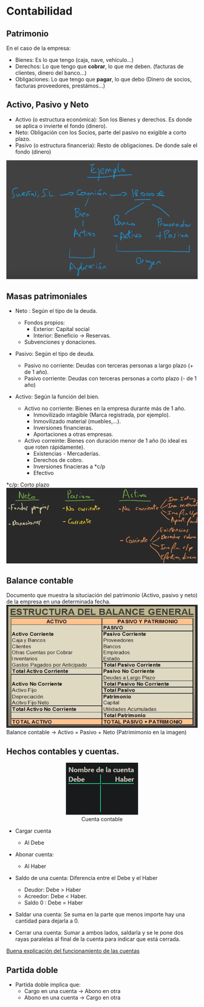 
# Contabilidad
## Patrimonio

En el caso de la empresa:
* Bienes: Es lo que tengo (caja, nave, vehículo...)
* Derechos: Lo que tengo que **cobrar**, lo que me deben. (facturas de clientes, dinero del banco...)
* Obligaciones: Lo que tengo que **pagar**, lo que debo (Dinero de socios, facturas proveedores, prestámos...)
## Activo, Pasivo y Neto
* Activo (o estructura económica): Son los Bienes y derechos. Es donde se aplica o invierte el fondo (dinero). 
* Neto: Obligación con los Socios, parte del pasivo no exigible a corto plazo.
* Pasivo (o estructura financeria): Resto de obligaciones. De donde sale el fondo (dinero)

![EjemploContabilidad](https://raw.githubusercontent.com/marcospenalosa/marcospenalosa.github.io/master/_posts/img/apuntesContabilidad/ejemploActivoPasivo.png)
## Masas patrimoniales
* Neto : Según el tipo de la deuda.
  * Fondos propios:
    * Exterior: Capital social
    * Interior: Beneficio -> Reservas.
  * Subvenciones y donaciones.   
  
 * Pasivo: Según el tipo de deuda.
   * Pasivo no corriente: Deudas con terceras personas a largo plazo (+ de 1 año).
   * Pasivo corriente: Deudas con terceras personas a corto plazo (- de 1 año)
  
  * Activo: Según la función del bien.
    * Activo no corriente: Bienes en la empresa durante más de 1 año.
      * Inmovilizado intagible (Marca registrada, por ejemplo).
      * Inmovilizado material (muebles,...).
      * Inversiones financieras.
      * Aportaciones a otras empresas.
    * Activo correinte:  Bienes con duración menor de 1 año (lo ideal es que roten rápidamente).
      * Existencias - Mercaderías.
      * Derechos de cobro.
      * Inversiones finacieras a *c/p
      * Efectivo
    
*c/p: Corto plazo 
![Resumen](https://raw.githubusercontent.com/marcospenalosa/marcospenalosa.github.io/master/_posts/img/apuntesContabilidad/masasPatrimoniales.png)
## Balance contable
Documento que muestra la situciación del patrimonio (Activo, pasivo y neto) de la empresa en una determinada fecha.
![balanceContable.png](https://github.com/marcospenalosa/marcospenalosa.github.io/blob/master/_posts/img/apuntesContabilidad/balanceContable.png?raw=true)Balance contable -> Activo = Pasivo + Neto (Patrimimonio en la imagen)
## Hechos contables y cuentas.
<p align="center"><img src="https://raw.githubusercontent.com/marcospenalosa/marcospenalosa.github.io/master/_posts/img/apuntesContabilidad/cuentaContable.png"> <br>Cuenta contable</p>

* Cargar cuenta
  * Al Debe
 * Abonar cuenta:
   *  Al Haber
 
* Saldo de una cuenta: Diferencia entre el Debe y el Haber
  * Deudor: Debe > Haber
  * Acreedor: Debe < Haber.
  * Saldo 0 : Debe = Haber

* Saldar una cuenta: Se suma en la parte que menos importe hay una cantidad para dejarla a 0.
* Cerrar una cuenta: Sumar a ambos lados, saldarla y se le pone dos rayas paralelas al final de la cuenta para indicar que está cerrada.

[Buena explicación del funcionamiento de las cuentas](https://www.plangeneralcontable.com/?tit=funcionamiento-de-una-cuenta-contable&name=Abanfin&fid=econcep)
## Partida doble
* Partida doble implica que:
  *  Cargo en una cuenta -> Abono en otra
  *  Abono en una cuenta -> Cargo en otra



<!--stackedit_data:
eyJoaXN0b3J5IjpbLTEzOTY2NTQ2NTQsLTEwMDkxNTQ5MjQsMT
kzODgyNjE1LDI3MDI5ODY4MiwxNDU5NjU5MTY5LC0xMjUxODg1
MDY4LDI5NzI0NDYwMCw1NDQxOTg0NDcsLTIwNDQzOTc4MjMsNT
k4NTg5NzMyLC0yMDQ0Mzk3ODIzLDE4NjI5NjM0NTcsLTIwNDQz
OTc4MjMsLTE2MjgzMjA4NzEsLTE2MjkwNTc4NzYsNjAwNTAzNz
YxLC0zNTA1NDg3NTldfQ==
-->